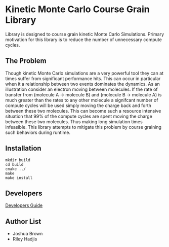 # Kinetic Monte Carlo Course Grain Library 
Library is designed to course grain kinetic Monte Carlo Simulations. Primary motivation for this library is to reduce the number of unnecessary compute cycles. 

## The Problem

Though kinetic Monte Carlo simulations are a very powerful tool they can at times suffer from significant performance hits. This can occur in particular when it a relationship between two events dominates the dynamics. As an illustration consider an electron moving between molecules. If the rate of transfer from (molecule A -> molecule B) and (molecule B -> molecule A) is much greater than the rates to any other molecule a signifcant number of compute cycles will be used simply moving the charge back and forth between these two molecules. This can become such a resource intensive situation that 99% of the compute cycles are spent moving the charge between these two molecules. Thus making long simulation times infeasible. This library attempts to mitigate this problem by course graining such behaviors during runtime.  

## Installation 

    mkdir build
    cd build
    cmake ../
    make 
    make install

## Developers

[Developers Guide](doc/DEVELOPERS_GUIDE.md)

## Author List

* Joshua Brown
* Riley Hadjis
